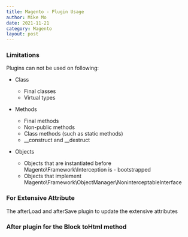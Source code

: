 ```yaml
---
title: Magento - Plugin Usage
author: Mike Mo
date: 2021-11-21
category: Magento
layout: post
---
```


### Limitations
Plugins can not be used on following:
- Class
  - Final classes
  - Virtual types
  
- Methods
  - Final methods
  - Non-public methods
  - Class methods (such as static methods)
  - __construct and __destruct

- Objects
  - Objects that are instantiated before Magento\Framework\Interception is - bootstrapped
  - Objects that implement Magento\Framework\ObjectManager\NoninterceptableInterface

### For Extensive Attribute
The afterLoad and afterSave plugin to update the extensive attributes

### After plugin for the Block toHtml method

